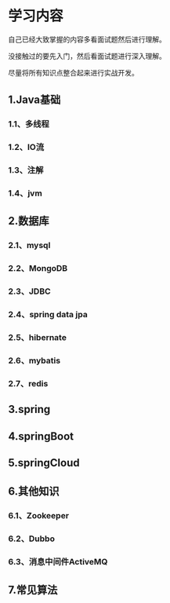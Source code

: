 # 学习内容

自己已经大致掌握的内容多看面试题然后进行理解。

没接触过的要先入门，然后看面试题进行深入理解。

尽量将所有知识点整合起来进行实战开发。

## 1.Java基础

### 1.1、多线程

### 1.2、IO流

### 1.3、注解

### 1.4、jvm

## 2.数据库

### 2.1、mysql

### 2.2、MongoDB

### 2.3、JDBC

### 2.4、spring data jpa

### 2.5、hibernate

### 2.6、mybatis

### 2.7、redis

## 3.spring

## 4.springBoot

## 5.springCloud

## 6.其他知识

### 6.1、Zookeeper

### 6.2、Dubbo

### 6.3、消息中间件ActiveMQ

## 7.常见算法